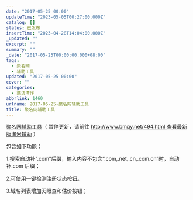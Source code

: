 ```yaml
---
date: "2017-05-25 00:00"
updateTime: "2023-05-05T00:27:00.000Z"
catalog: []
status: 已发布
insertTime: "2023-04-28T14:04:00.000Z"
_updated: ""
excerpt: ""
summary: ""
_date: "2017-05-25T00:00:00.000+08:00"
tags:
  - 聚名网
  - 辅助工具
updated: "2017-05-25 00:00"
cover: ""
categories:
  - 燕坊清作
abbrlink: 1460
urlname: 2017-05-25-聚名网辅助工具
title: 聚名网辅助工具
---
```


[聚名网辅助工具](https://greasyfork.org/zh-CN/scripts/30012-%E8%81%9A%E5%90%8D%E7%BD%91%E8%BE%85%E5%8A%A9%E5%B7%A5%E5%85%B7)（ 暂停更新，请前往 [http://www.bmqy.net/494.html 查看最新版淘米辅助](http://www.bmqy.net/494.html%E6%9F%A5%E7%9C%8B%E6%9C%80%E6%96%B0%E7%89%88%E6%B7%98%E7%B1%B3%E8%BE%85%E5%8A%A9) ）

包含如下功能：

1.搜索自动补“.com”后缀，输入内容不包含“.com,.net,.cn,.com.cn”时，自动补.com 后缀；

2.可使用一键检测注册状态按钮。

3.域名列表增加天眼查和估价按钮；
